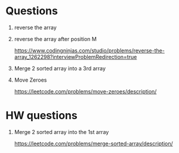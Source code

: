 # Questions 

1. reverse the array 

2. reverse the array after position M

    https://www.codingninjas.com/studio/problems/reverse-the-array_1262298?interviewProblemRedirection=true

3. Merge 2 sorted array into a 3rd array

4. Move Zeroes

    https://leetcode.com/problems/move-zeroes/description/


# HW questions 

1. Merge 2 sorted array into the 1st array

    https://leetcode.com/problems/merge-sorted-array/description/

